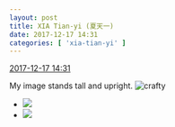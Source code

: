 ```yaml
---
layout: post
title: XIA Tian-yi (夏天一)
date: 2017-12-17 14:31
categories: [ 'xia-tian-yi' ]
---
```


<div class="weibo-info">
  <a href="https://weibo.com/6286030291/FA40W6NYV">2017-12-17 14:31</a>
</div>

My image stands tall and upright. ![crafty](http://img.t.sinajs.cn/t4/appstyle/expression/ext/normal/6d/yx_org.gif)

<!-- more -->

<ul class="weibo-pic-list-1">
  <li class="weibo-pic">
    <a href="https://wx2.sinaimg.cn/mw690/006RpxDlgy1fmjr22aynuj30m80gojsh.jpg"><img src="http://wx2.sinaimg.cn/thumb150/006RpxDlgy1fmjr22aynuj30m80gojsh.jpg" /></a>
  </li>
  <li class="weibo-pic">
    <a href="https://wx1.sinaimg.cn/mw690/006RpxDlgy1fmjr256rd9j32c03404qx.jpg"><img src="http://wx1.sinaimg.cn/thumb150/006RpxDlgy1fmjr256rd9j32c03404qx.jpg" /></a>
  </li>
</ul>
